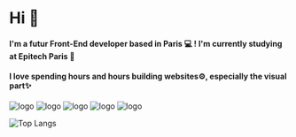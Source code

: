 # Hi 👋

#### I'm a futur Front-End developer based in Paris 💻 ! I'm currently studying at Epitech Paris 🔭

#### I love spending hours and hours building websites⚙️, especially the visual part✨


![logo](https://img.shields.io/badge/JavaScript-F7DF1E?style=for-the-badge&logo=javascript&logoColor=black)
![logo](https://img.shields.io/badge/PHP-777BB4?style=for-the-badge&logo=php&logoColor=white)
![logo](https://img.shields.io/badge/MySQL-00000F?style=for-the-badge&logo=mysql&logoColor=white)
![logo](https://img.shields.io/badge/React-20232A?style=for-the-badge&logo=react&logoColor=61DAFB)
![logo](https://img.shields.io/badge/mac%20os-000000?style=for-the-badge&logo=apple&logoColor=white)


<!--
**MiciWeb/MiciWeb** is a ✨ _special_ ✨ repository because its `README.md` (this file) appears on your GitHub profile.

Here are some ideas to get you started:

- 🔭 I’m currently working on ...
- 🌱 I’m currently learning ...
- 👯 I’m looking to collaborate on ...
- 🤔 I’m looking for help with ...
- 💬 Ask me about ...
- 📫 How to reach me: ...
- 😄 Pronouns: ...
- ⚡ Fun fact: ...
-->


![Top Langs](https://github-readme-stats.vercel.app/api/top-langs/?username=MiciWeb&layout=compact)
<!--![logo](https://www.webacademie.org/wp-content/uploads/2019/11/LOGO-WEBACADEMIE-2019-QUADRI-2048x367.png "web@cademie image")

